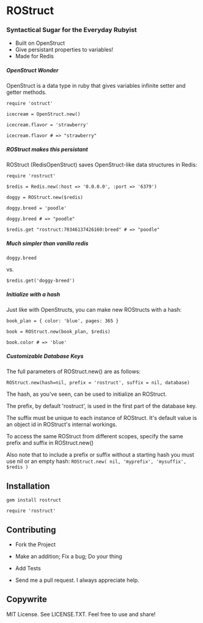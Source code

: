 
# ROStruct
### Syntactical Sugar for the Everyday Rubyist

* Built on OpenStruct
* Give persistant properties to variables!
* Made for Redis



##### OpenStruct Wonder

OpenStruct is a data type in ruby that gives variables infinite setter and getter methods. 

```
require 'ostruct'

icecream = OpenStruct.new()

icecream.flavor = 'strawberry'

icecream.flavor # => "strawberry"

```

##### ROStruct makes this persistant

ROStruct (RedisOpenStruct) saves OpenStruct-like data structures in Redis:

```
require 'rostruct'

$redis = Redis.new(:host => '0.0.0.0', :port => '6379')

doggy = ROStruct.new($redis)

doggy.breed = 'poodle'

doggy.breed # => "poodle"

$redis.get "rostruct:70346137426160:breed" # => "poodle"

```

##### Much simpler than vanilla redis

```
doggy.breed
```

vs.


```
$redis.get('doggy-breed')
```


##### Initialize with a hash

Just like with OpenStructs, you can make new ROStructs with a hash:

```	
book_plan = { color: 'blue', pages: 365 }

book = ROStruct.new(book_plan, $redis)

book.color # => 'blue'

```

##### Customizable Database Keys

The full parameters of ROStruct.new() are as follows: 

```
ROStruct.new(hash=nil, prefix = 'rostruct', suffix = nil, database)
```

The hash, as you've seen, can be used to initialize an ROStruct.

The prefix, by default 'rostruct', is used in the first part of the database key. 

The suffix must be unique to each instance of ROStruct. It's default value is an object id in ROStruct's internal workings. 

To access the same ROStruct from different scopes, specify the same prefix and suffix in ROStruct.new()

Also note that to include a prefix or suffix without a starting hash you must use nil or an empty hash: `ROStruct.new( nil, 'myprefix', 'mysuffix', $redis )`

## Installation

```
gem install rostruct
```

```
require 'rostruct'
```

## Contributing

- Fork the Project

- Make an addition; Fix a bug; Do your thing

- Add Tests

- Send me a pull request. I always appreciate help.

## Copywrite

MIT License. See LICENSE.TXT. Feel free to use and share!